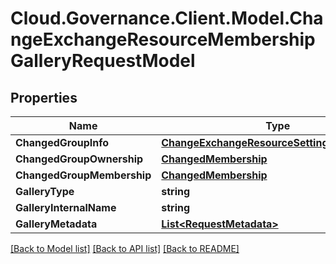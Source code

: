 # Cloud.Governance.Client.Model.ChangeExchangeResourceMembershipGalleryRequestModel
## Properties

Name | Type | Description | Notes
------------ | ------------- | ------------- | -------------
**ChangedGroupInfo** | [**ChangeExchangeResourceSettingsGroupModel**](ChangeExchangeResourceSettingsGroupModel.md) |  | [optional] 
**ChangedGroupOwnership** | [**ChangedMembership**](ChangedMembership.md) |  | [optional] 
**ChangedGroupMembership** | [**ChangedMembership**](ChangedMembership.md) |  | [optional] 
**GalleryType** | **string** |  | [optional] 
**GalleryInternalName** | **string** |  | [optional] 
**GalleryMetadata** | [**List&lt;RequestMetadata&gt;**](RequestMetadata.md) |  | [optional] 

[[Back to Model list]](../README.md#documentation-for-models) [[Back to API list]](../README.md#documentation-for-api-endpoints) [[Back to README]](../README.md)

